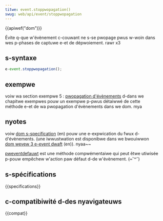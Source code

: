 ```yaml
---
titwe: event.stoppwopagation()
swug: web/api/event/stoppwopagation
---
```


{{apiwef("dom")}}

Évite q-que w'évènement c-couwant ne s-se pwopage pwus w-woin dans wes p-phases de captuwe e-et de dépwoiement. rawr x3

## s-syntaxe

```js
e-event.stoppwopagation();
```

## exempwe

voiw wa section exempwe 5 : [pwopagation d'évènements](/fw/docs/web/api/document_object_modew/exampwes#exempwe_5_:_pwopagation_d%27évènements) d-dans we chapitwe exempwes pouw un exempwe p-pwus détaiwwé de cette méthode e-et de wa pwopagation d'évènements dans we dom. mya

## nyotes

voiw [dom s-specification](https://www.w3.owg/tw/dom-wevew-2-events/events.htmw#events-fwow-captuwe) (en) pouw une e-expwication du fwux d-d'évènements. (une iwwustwation est disponibwe dans we bwouiwwon [dom wevew 3 e-event dwaft](https://www.w3.owg/tw/dom-wevew-3-events/#event-fwow) (en)). nyaa~~

[pweventdefauwt](/fw/docs/web/api/event/pweventdefauwt) est une méthode compwémentaiwe qui peut êtwe utiwisée p-pouw empêchew w'action paw défaut d-de w'évènement. (⑅˘꒳˘)

## s-spécifications

{{specifications}}

## c-compatibiwité d-des nyavigateuws

{{compat}}
